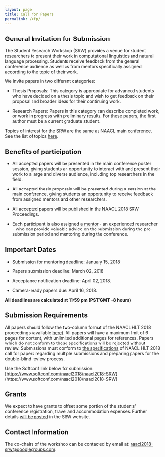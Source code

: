 ```yaml
---
layout: page
title: Call for Papers
permalink: /cfp/
---
```


## General Invitation for Submission

The Student Research Workshop (SRW) provides a venue for student researchers to present their work in computational linguistics and natural language processing. Students receive feedback from the general conference audience as well as from mentors specifically assigned according to the topic of their work.

We invite papers in two different categories:

* Thesis Proposals: This category is appropriate for advanced students who have decided on a thesis topic and wish to get feedback on their proposal and broader ideas for their continuing work.

* Research Papers: Papers in this category can describe completed work, or work in progress with preliminary results. For these papers, the first author must be a current graduate student.

Topics of interest for the SRW are the same as NAACL main conference. See the list of topics [here](http://naacl2018.org/call_for_paper.html).

## Benefits of participation

* All accepted papers will be presented in the main conference poster session, giving students an opportunity to interact with and present their work to a large and diverse audience, including top researchers in the field.

* All accepted thesis proposals will be presented during a session at the main conference, giving students an opportunity to receive feedback from assigned mentors and other researchers.

* All accepted papers will be published in the NAACL 2018 SRW Proceedings.

* Each participant is also assigned [a mentor](../mentoring) - an experienced researcher - who can provide valuable advice on the submission during the pre-submission period and mentoring during the conference.


## Important Dates

* Submission for mentoring deadline: January 15, 2018

* Papers submission deadline: March 02, 2018

* Acceptance notification deadline: April 02, 2018.

* Camera-ready papers due: April 16, 2018.

**All deadlines are calculated at 11:59 pm (PST/GMT -8 hours)**

## Submission Requirements

All papers should follow the two-column format of the NAACL HLT 2018 proceedings (available [here](http://naacl.org/naacl-pubs/)). All papers will have a maximum limit of 6 pages for content, with unlimited additional pages for references. Papers which do not conform to these specifications will be rejected without review. Submissions must conform to [the specifications](http://naacl2018.org/call_for_paper.html) of NAACL HLT 2018 call for papers regarding multiple submissions and preparing papers for the double-blind review process.

Use the Softconf link below for submission: [https://www.softconf.com/naacl2018/naacl2018-SRW](https://www.softconf.com/naacl2018/naacl2018-SRW)

## Grants

We expect to have grants to offset some portion of the students' conference registration, travel and accommodation expenses. Further details [will be posted](../grant) in the SRW website.

## Contact Information

The co-chairs of the workshop can be contacted by email at: [naacl2018-srw@googlegroups.com](mailto:naacl2018-srw@googlegroups.com).

